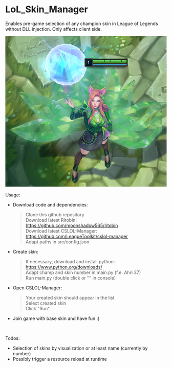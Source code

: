 # LoL_Skin_Manager
Enables pre-game selection of any champion skin in League of Legends  
without DLL injection. Only affects client side.

<img src="docs/proof_of_concept.png" alt="proof of concept: Ahri - KDA All Out - Emerald">

Usage: 
- Download code and dependencies:
  > Clone this github repository  
  > Download latest Ritobin: https://github.com/moonshadow565/ritobin  
  > Download latest CSLOL-Manager: https://github.com/LeagueToolkit/cslol-manager  
  > Adapt paths in src/config.json
- Create skin:  
  > If necessary, download and install python: https://www.python.org/downloads/  
  > Adapt champ and skin number in main.py (f.e. Ahri 37)  
  > Run main.py (double click or "" in console)
- Open CSLOL-Manager:
  > Your created skin should appear in the list  
  > Select created skin  
  > Click "Run"
- Join game with base skin and have fun :)
<br>

Todos:
- Selection of skins by visualization or at least name (currently by number)
- Possibly trigger a resource reload at runtime
